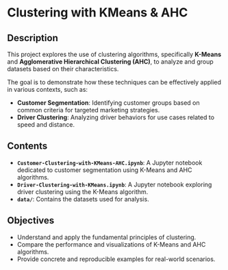 # Clustering with KMeans & AHC

## Description

This project explores the use of clustering algorithms, specifically **K-Means** and **Agglomerative Hierarchical Clustering (AHC)**, to analyze and group datasets based on their characteristics.

The goal is to demonstrate how these techniques can be effectively applied in various contexts, such as:

- **Customer Segmentation**: Identifying customer groups based on common criteria for targeted marketing strategies.
- **Driver Clustering**: Analyzing driver behaviors for use cases related to speed and distance.


## Contents

- **`Customer-Clustering-with-KMeans-AHC.ipynb`**: A Jupyter notebook dedicated to customer segmentation using K-Means and AHC algorithms.
- **`Driver-Clustering-with-KMeans.ipynb`**: A Jupyter notebook exploring driver clustering using the K-Means algorithm.
- **`data/`**: Contains the datasets used for analysis.


## Objectives

- Understand and apply the fundamental principles of clustering.
- Compare the performance and visualizations of K-Means and AHC algorithms.
- Provide concrete and reproducible examples for real-world scenarios.